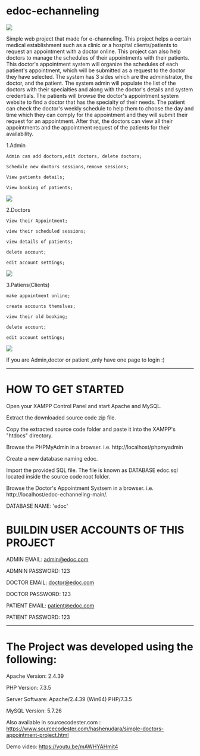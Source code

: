 # edoc-echanneling
![](https://github.com/hshnudr/edoc-echanneling/blob/main/Screenshots/Screenshot%20(1).png)

Simple web project that made for e-channeling.
This project helps a certain medical establishment such as a clinic or a hospital clients/patients to request an appointment with a doctor online. This project can also help doctors to manage the schedules of their appointments with their patients. This doctor's appointment system will organize the schedules of each patient's appointment, which will be submitted as a request to the doctor they have selected. The system has 3 sides which are the administrator, the doctor, and the patient. The system admin will populate the list of the doctors with their specialties and along with the doctor's details and system credentials. The patients will browse the doctor's appointment system website to find a doctor that has the specialty of their needs. The patient can check the doctor's weekly schedule to help them to choose the day and time which they can comply for the appointment and they will submit their request for an appointment. After that, the doctors can view all their appointments and the appointment request of the patients for their availability.

  1.Admin
  
  
    Admin can add doctors,edit doctors, delete doctors;
    
    Schedule new doctors sessions,remove sessions;
    
    View patients details;
    
    View booking of patients;
    
    
![](https://github.com/hshnudr/edoc-echanneling/blob/main/Screenshots/Screenshot%20(3).png)
    
 
 
  2.Doctors
  
  
    View their Appointment;
    
    view their scheduled sessions;
    
    view details of patients;
    
    delete account;
    
    edit account settings;
    
![](https://github.com/hshnudr/edoc-echanneling/blob/main/Screenshots/Screenshot%20(9).png)
    
  3.Patiens(Clients)
  
  
    make appointment online;
    
    create accounts themslves;
    
    view their old booking;
    
    delete account;
    
    edit account settings;
    
    
![](https://github.com/hshnudr/edoc-echanneling/blob/main/Screenshots/Screenshot%20(6).png)  
    
If you are Admin,doctor or patient ,only have one page to login :)

  
-----------------------------------------------


# HOW TO GET STARTED

Open your XAMPP Control Panel and start Apache and MySQL.

Extract the downloaded source code zip file.

Copy the extracted source code folder and paste it into the XAMPP's "htdocs" directory.

Browse the PHPMyAdmin in a browser. i.e. http://localhost/phpmyadmin

Create a new database naming edoc.

Import the provided SQL file. The file is known as DATABASE edoc.sql located inside the source code root folder.

Browse the Doctor's Appointment Systsem in a browser. i.e. http://localhost/edoc-echanneling-main/.














DATABASE NAME: 'edoc'

# BUILDIN USER ACCOUNTS OF THIS PROJECT

ADMIN EMAIL:		admin@edoc.com

ADMNIN PASSWORD:	123


DOCTOR EMAIL:		doctor@edoc.com

DOCTOR PASSWORD:	123


PATIENT EMAIL:		patient@edoc.com

PATIENT PASSWORD:	123





---------------------------------------
# The Project was developed using the following:

Apache Version: 	2.4.39

PHP Version: 		7.3.5

Server Software: 	Apache/2.4.39 (Win64) PHP/7.3.5

MySQL Version: 		5.7.26

Also available in sourcecodester.com : https://www.sourcecodester.com/hashenudara/simple-doctors-appointment-project.html

Demo video: https://youtu.be/mAWHYAHmit4



